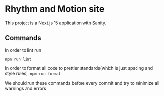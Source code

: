 # Rhythm and Motion site

This project is a Next.js 15 application with Sanity.

## Commands

In order to lint run

`npm run lint`

In order to format all code to prettier standards(which is just spacing and style rules):
`npm run format`

We should run these commands before every commit and try to minimize all warnings and errors

